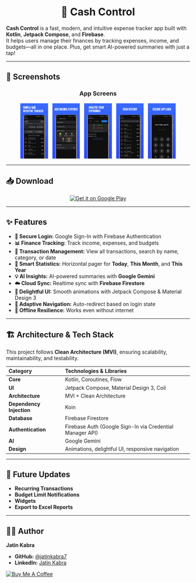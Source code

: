 <div align="center">
  
# 💸 Cash Control

</div>

**Cash Control** is a fast, modern, and intuitive expense tracker app built with **Kotlin**, **Jetpack Compose**, and **Firebase**.  
It helps users manage their finances by tracking expenses, income, and budgets—all in one place. Plus, get smart AI-powered summaries with just a tap!

---

## 📸 Screenshots

<div align="center">
  
### App Screens

</div>

<p align="center">
  <img src="previewed/image1.png" width="15%">
  &nbsp;
  <img src="previewed/image2.png" width="15%">
  &nbsp;
  <img src="previewed/image3.png" width="15%">
  &nbsp;
  <img src="previewed/image4.png" width="15%">
  &nbsp;
  <img src="previewed/image5.png" width="15%">
</p>

---

## 📥 Download

<p align="center">
  <a href="https://play.google.com/store/apps/details?id=com.jk.cashcontrol">
    <img alt="Get it on Google Play" src="https://encrypted-tbn0.gstatic.com/images?q=tbn:ANd9GcSADMTEo4YEurEn-gXFBOfumKYAJMviq-T9ww&s" height="80">
  </a>
</p>

---

## ✨ Features

* **🔐 Secure Login:** Google Sign-In with Firebase Authentication  
* **📊 Finance Tracking:** Track income, expenses, and budgets  
* **🧾 Transaction Management:** View all transactions, search by name, category, or date  
* **📆 Smart Statistics:** Horizontal pager for **Today**, **This Month**, and **This Year**  
* **💡 AI Insights:** AI-powered summaries with **Google Gemini**  
* **☁️ Cloud Sync:** Realtime sync with **Firebase Firestore**  
* **📱 Delightful UI:** Smooth animations with Jetpack Compose & Material Design 3  
* **🔔 Adaptive Navigation:** Auto-redirect based on login state  
* **📴 Offline Resilience:** Works even without internet  

---

## 🏗️ Architecture & Tech Stack

This project follows **Clean Architecture (MVI)**, ensuring scalability, maintainability, and testability.  

| **Category** | **Technologies & Libraries** |
| :--- | :--- |
| **Core** | Kotlin, Coroutines, Flow |
| **UI** | Jetpack Compose, Material Design 3, Coil |
| **Architecture** | MVI + Clean Architecture |
| **Dependency Injection** | Koin |
| **Database** | Firebase Firestore |
| **Authentication** | Firebase Auth (Google Sign-In via Credential Manager API) |
| **AI** | Google Gemini |
| **Design** | Animations, delightful UI, responsive navigation |

---

## 🚀 Future Updates

- **Recurring Transactions**  
- **Budget Limit Notifications**  
- **Widgets**  
- **Export to Excel Reports**

---

## 👨‍💻 Author

**Jatin Kabra**

- **GitHub:** [@jatinkabra7](https://github.com/jatinkabra7)  
- **LinkedIn:** [Jatin Kabra](https://www.linkedin.com/in/jatin-kabra-723813334)

<a href="https://buymeacoffee.com/jatinkabra/" target="_blank">
  <img src="https://www.buymeacoffee.com/assets/img/custom_images/orange_img.png" alt="Buy Me A Coffee" style="height: 41px !important;width: 174px" >
</a>
